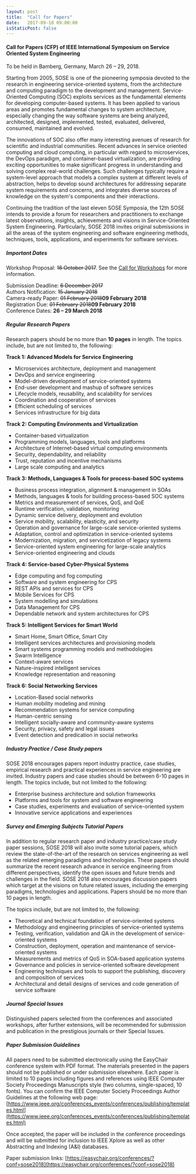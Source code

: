 ```yaml
---
layout: post
title:  "Call for Papers"
date:   2017-09-10 09:00:00
isStaticPost: false
---
```

#### Call for Papers (CFP) of IEEE International Symposium on Service Oriented System Engineering

To be held in Bamberg, Germany, March 26 – 29, 2018.

Starting from 2005, SOSE is one of the pioneering symposia devoted to the research in engineering service-oriented systems, from the architecture and computing paradigm to the development and management. Service-Oriented Computing (SOC) exploits services as the fundamental elements for developing computer-based systems. It has been applied to various areas and promotes fundamental changes to system architecture, especially changing the way software systems are being analyzed, architected, designed, implemented, tested, evaluated, delivered, consumed, maintained and evolved.

The innovations of SOC also offer many interesting avenues of research for scientific and industrial communities. Recent advances in service oriented computing and cloud computing, in particular with regard to microservices, the DevOps paradigm, and container-based virtualization, are providing exciting opportunities to make significant progress in understanding and solving complex real-world challenges. Such challenges typically require a system-level approach that models a complex system at different levels of abstraction, helps to develop sound architectures for addressing separate system requirements and concerns, and integrates diverse sources of knowledge on the system's components and their interactions.

Continuing the tradition of the last eleven SOSE Symposia, the 12th SOSE intends to provide a forum for researchers and practitioners to exchange latest observations, insights, achievements and visions in Service-Oriented System Engineering. Particularly, SOSE 2018 invites original submissions in all the areas of the system engineering and software engineering methods, techniques, tools, applications, and experiments for software services.

##### Important Dates

Workshop Proposal: <strike>16 October 2017</strike>. See the <a href='/blog/call-for-workshops'>Call for Workshops</a> for more information.<br>

Submission Deadline: <strike>6 December 2017</strike><br>
Authors Notification: <strike>15 January 2018</strike><br>
Camera-ready Paper: <strike>01 February 2018</strike>__09 February 2018__<br>
Registration Due: <strike>01 February 2018</strike>__09 February 2018__<br>
Conference Dates: __26 – 29 March 2018__<br>

##### Regular Research Papers

Research papers should be no more than __10 pages__ in length. The topics include, but are not limited to, the following:

__Track 1: Advanced Models for Service Engineering__

* Microservices architecture, deployment and management
* DevOps and service engineering
* Model-driven development of service-oriented systems
* End-user development and mashup of software services
* Lifecycle models, reusability, and scalability for services
* Coordination and cooperation of services
* Efficient scheduling of services
* Services infrastructure for big data

__Track 2: Computing Environments and Virtualization__

* Container-based virtualization
* Programming models, languages, tools and platforms
* Architecture of Internet-based virtual computing environments
* Security, dependability, and reliability
* Trust, reputation and incentive mechanisms
* Large scale computing and analytics


__Track 3: Methods, Languages & Tools for process-based SOC systems__

* Business process integration, alignment & management in SOAs
* Methods, languages & tools for building process-based SOC systems 
* Metrics and measurement of services, QoS, and QoE
* Runtime verification, validation, monitoring
* Dynamic service delivery, deployment and evolution
* Service mobility, scalability, elasticity, and security
* Operation and governance for large-scale service-oriented systems
* Adaptation, control and optimization in service-oriented systems 
* Modernization, migration, and servicetization of legacy systems
* Service-oriented system engineering for large-scale analytics
* Service-oriented engineering and clouds

__Track 4: Service-based Cyber-Physical Systems__

* Edge computing and fog computing
* Software and system engineering for CPS
* REST APIs and services for CPS
* Mobile Services for CPS
* System modelling and simulations
* Data Management for CPS
* Dependable network and system architectures for CPS

__Track 5: Intelligent Services for Smart World__

* Smart Home, Smart Office, Smart City 
* Intelligent services architectures and provisioning models
* Smart systems programming models and methodologies 
* Swarm Intelligence 
* Context-aware services 
* Nature-inspired intelligent services 
* Knowledge representation and reasoning 

__Track 6: Social Networking Services__

* Location-Based social networks 
* Human mobility modeling and mining 
* Recommendation systems for service computing 
* Human-centric sensing 
* Intelligent socially-aware and community-aware systems 
* Security, privacy, safety and legal issues 
* Event detection and predication in social networks

##### Industry Practice / Case Study papers

SOSE 2018 encourages papers report industry practice, case studies, empirical research and practical experiences in service engineering are invited. Industry papers and case studies should be between 6-10 pages in length. The topics include, but not limited to the following:

* Enterprise business architecture and solution frameworks
* Platforms and tools for system and software engineering
* Case studies, experiments and evaluation of service-oriented system
* Innovative service applications and experiences

##### Survey and Emerging Subjects Tutorial Papers

In addition to regular research paper and industry practice/case study paper sessions, SOSE 2018 will also invite some tutorial papers, which review the state-of-the-art of the research on services engineering as well as the related emerging paradigms and technologies. These papers should summarize the recent research advance in service engineering from different perspectives, identify the open issues and future trends and challenges in the field. SOSE 2018 also encourages discussion papers which target at the visions on future related issues, including the emerging paradigms, technologies and applications. Papers should be no more than 10 pages in length.

The topics include, but are not limited to, the following:

* Theoretical and technical foundation of service-oriented systems
* Methodology and engineering principles of service-oriented systems
* Testing, verification, validation and QA in the development of service-oriented systems
* Construction, deployment, operation and maintenance of service-oriented systems
* Measurements and metrics of QoS in SOA-based application systems
* Governance and policies in service-oriented software development
* Engineering techniques and tools to support the publishing, discovery and composition of services
* Architectural and detail designs of services and code generation of service software

##### Journal Special Issues

Distinguished papers selected from the conferences and associated workshops, after further extensions, will be recommended for submission and publication in the prestigious journals or their Special Issues. 

##### Paper Submission Guidelines

All papers need to be submitted electronically using the EasyChair conference system with PDF format. The materials presented in the papers should not be published or under submission elsewhere. Each paper is limited to 10 pages including figures and references using IEEE Computer Society Proceedings Manuscripts style (two columns, single-spaced, 10 fonts). You can confirm the IEEE Computer Society Proceedings Author Guidelines at the following web page: [https://www.ieee.org/conferences_events/conferences/publishing/templates.html](https://www.ieee.org/conferences_events/conferences/publishing/templates.html)

Once accepted, the paper will be included in the conference proceedings and will be submitted for inclusion to IEEE Xplore as well as other Abstracting and Indexing (A&I) databases.

Paper submission links:
[https://easychair.org/conferences/?conf=sose2018](https://easychair.org/conferences/?conf=sose2018)
